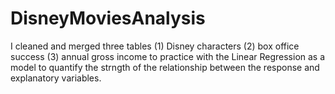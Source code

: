 # DisneyMoviesAnalysis
I cleaned and merged three tables (1) Disney characters (2) box office success (3) annual gross income to practice with the Linear Regression as a model to quantify the strngth of the relationship between the response and explanatory variables.
